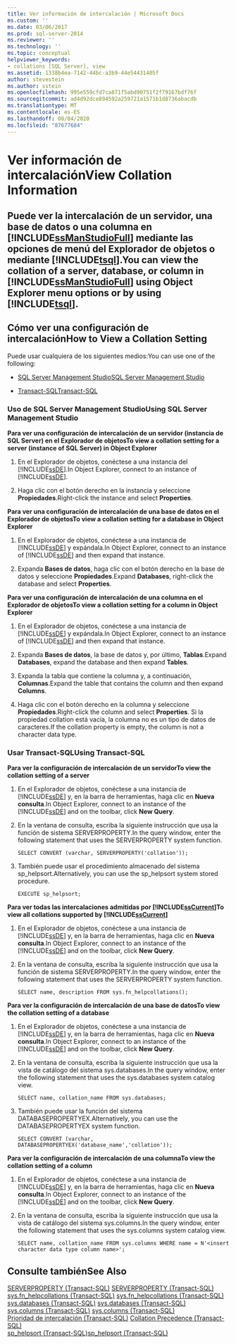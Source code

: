 ```yaml
---
title: Ver información de intercalación | Microsoft Docs
ms.custom: ''
ms.date: 03/06/2017
ms.prod: sql-server-2014
ms.reviewer: ''
ms.technology: ''
ms.topic: conceptual
helpviewer_keywords:
- collations [SQL Server], view
ms.assetid: 1338b4ea-7142-44bc-a3b9-44e54431405f
author: stevestein
ms.author: sstein
ms.openlocfilehash: 995e559cfd7ca871f5abd90751f2f79167bdf76f
ms.sourcegitcommit: ad4d92dce894592a259721a1571b1d8736abacdb
ms.translationtype: MT
ms.contentlocale: es-ES
ms.lasthandoff: 08/04/2020
ms.locfileid: "87677684"
---
```

# <a name="view-collation-information"></a><span data-ttu-id="2bf03-102">Ver información de intercalación</span><span class="sxs-lookup"><span data-stu-id="2bf03-102">View Collation Information</span></span>
    
##  <a name="you-can-view-the-collation-of-a-server-database-or-column-in-ssmanstudiofull-using-object-explorer-menu-options-or-by-using-tsql"></a><a name="Top"></a> <span data-ttu-id="2bf03-103">Puede ver la intercalación de un servidor, una base de datos o una columna en [!INCLUDE[ssManStudioFull](../../includes/ssmanstudiofull-md.md)] mediante las opciones de menú del Explorador de objetos o mediante [!INCLUDE[tsql](../../includes/tsql-md.md)].</span><span class="sxs-lookup"><span data-stu-id="2bf03-103">You can view the collation of a server, database, or column in [!INCLUDE[ssManStudioFull](../../includes/ssmanstudiofull-md.md)] using Object Explorer menu options or by using [!INCLUDE[tsql](../../includes/tsql-md.md)].</span></span>  
  
##  <a name="how-to-view-a-collation-setting"></a><a name="Procedures"></a> <span data-ttu-id="2bf03-104">Cómo ver una configuración de intercalación</span><span class="sxs-lookup"><span data-stu-id="2bf03-104">How to View a Collation Setting</span></span>  
 <span data-ttu-id="2bf03-105">Puede usar cualquiera de los siguientes medios:</span><span class="sxs-lookup"><span data-stu-id="2bf03-105">You can use one of the following:</span></span>  
  
-   [<span data-ttu-id="2bf03-106">SQL Server Management Studio</span><span class="sxs-lookup"><span data-stu-id="2bf03-106">SQL Server Management Studio</span></span>](#SSMSProcedure)  
  
-   [<span data-ttu-id="2bf03-107">Transact-SQL</span><span class="sxs-lookup"><span data-stu-id="2bf03-107">Transact-SQL</span></span>](#TsqlProcedure)  
  
###  <a name="using-sql-server-management-studio"></a><a name="SSMSProcedure"></a> <span data-ttu-id="2bf03-108">Uso de SQL Server Management Studio</span><span class="sxs-lookup"><span data-stu-id="2bf03-108">Using SQL Server Management Studio</span></span>  
 <span data-ttu-id="2bf03-109">**Para ver una configuración de intercalación de un servidor (instancia de SQL Server) en el Explorador de objetos**</span><span class="sxs-lookup"><span data-stu-id="2bf03-109">**To view a collation setting for a server (instance of SQL Server) in Object Explorer**</span></span>  
  
1.  <span data-ttu-id="2bf03-110">En el Explorador de objetos, conéctese a una instancia del [!INCLUDE[ssDE](../../includes/ssde-md.md)].</span><span class="sxs-lookup"><span data-stu-id="2bf03-110">In Object Explorer, connect to an instance of [!INCLUDE[ssDE](../../includes/ssde-md.md)].</span></span>  
  
2.  <span data-ttu-id="2bf03-111">Haga clic con el botón derecho en la instancia y seleccione **Propiedades**.</span><span class="sxs-lookup"><span data-stu-id="2bf03-111">Right-click the instance and select **Properties**.</span></span>  
  
 <span data-ttu-id="2bf03-112">**Para ver una configuración de intercalación de una base de datos en el Explorador de objetos**</span><span class="sxs-lookup"><span data-stu-id="2bf03-112">**To view a collation setting for a database in Object Explorer**</span></span>  
  
1.  <span data-ttu-id="2bf03-113">En el Explorador de objetos, conéctese a una instancia de [!INCLUDE[ssDE](../../includes/ssde-md.md)] y expándala.</span><span class="sxs-lookup"><span data-stu-id="2bf03-113">In Object Explorer, connect to an instance of [!INCLUDE[ssDE](../../includes/ssde-md.md)] and then expand that instance.</span></span>  
  
2.  <span data-ttu-id="2bf03-114">Expanda **Bases de datos**, haga clic con el botón derecho en la base de datos y seleccione **Propiedades**.</span><span class="sxs-lookup"><span data-stu-id="2bf03-114">Expand **Databases**, right-click the database and select **Properties**.</span></span>  
  
 <span data-ttu-id="2bf03-115">**Para ver una configuración de intercalación de una columna en el Explorador de objetos**</span><span class="sxs-lookup"><span data-stu-id="2bf03-115">**To view a collation setting for a column in Object Explorer**</span></span>  
  
1.  <span data-ttu-id="2bf03-116">En el Explorador de objetos, conéctese a una instancia de [!INCLUDE[ssDE](../../includes/ssde-md.md)] y expándala.</span><span class="sxs-lookup"><span data-stu-id="2bf03-116">In Object Explorer, connect to an instance of [!INCLUDE[ssDE](../../includes/ssde-md.md)] and then expand that instance.</span></span>  
  
2.  <span data-ttu-id="2bf03-117">Expanda **Bases de datos**, la base de datos y, por último, **Tablas**.</span><span class="sxs-lookup"><span data-stu-id="2bf03-117">Expand **Databases**, expand the database and then expand **Tables**.</span></span>  
  
3.  <span data-ttu-id="2bf03-118">Expanda la tabla que contiene la columna y, a continuación, **Columnas**.</span><span class="sxs-lookup"><span data-stu-id="2bf03-118">Expand the table that contains the column and then expand **Columns**.</span></span>  
  
4.  <span data-ttu-id="2bf03-119">Haga clic con el botón derecho en la columna y seleccione **Propiedades**.</span><span class="sxs-lookup"><span data-stu-id="2bf03-119">Right-click the column and select **Properties**.</span></span> <span data-ttu-id="2bf03-120">Si la propiedad collation está vacía, la columna no es un tipo de datos de caracteres.</span><span class="sxs-lookup"><span data-stu-id="2bf03-120">If the collation property is empty, the column is not a character data type.</span></span>  
  
###  <a name="using-transact-sql"></a><a name="TsqlProcedure"></a> <span data-ttu-id="2bf03-121">Usar Transact-SQL</span><span class="sxs-lookup"><span data-stu-id="2bf03-121">Using Transact-SQL</span></span>  
 <span data-ttu-id="2bf03-122">**Para ver la configuración de intercalación de un servidor**</span><span class="sxs-lookup"><span data-stu-id="2bf03-122">**To view the collation setting of a server**</span></span>  
  
1.  <span data-ttu-id="2bf03-123">En el Explorador de objetos, conéctese a una instancia de [!INCLUDE[ssDE](../../includes/ssde-md.md)] y, en la barra de herramientas, haga clic en **Nueva consulta**.</span><span class="sxs-lookup"><span data-stu-id="2bf03-123">In Object Explorer, connect to an instance of the [!INCLUDE[ssDE](../../includes/ssde-md.md)] and on the toolbar, click **New Query**.</span></span>  
  
2.  <span data-ttu-id="2bf03-124">En la ventana de consulta, escriba la siguiente instrucción que usa la función de sistema SERVERPROPERTY.</span><span class="sxs-lookup"><span data-stu-id="2bf03-124">In the query window, enter the following statement that uses the SERVERPROPERTY system function.</span></span>  
  
    ```  
    SELECT CONVERT (varchar, SERVERPROPERTY('collation'));  
    ```  
  
3.  <span data-ttu-id="2bf03-125">También puede usar el procedimiento almacenado del sistema sp_helpsort.</span><span class="sxs-lookup"><span data-stu-id="2bf03-125">Alternatively, you can use the sp_helpsort system stored procedure.</span></span>  
  
    ```  
    EXECUTE sp_helpsort;  
    ```  
  
 <span data-ttu-id="2bf03-126">**Para ver todas las intercalaciones admitidas por [!INCLUDE[ssCurrent](../../includes/sscurrent-md.md)]**</span><span class="sxs-lookup"><span data-stu-id="2bf03-126">**To view all collations supported by [!INCLUDE[ssCurrent](../../includes/sscurrent-md.md)]**</span></span>  
  
1.  <span data-ttu-id="2bf03-127">En el Explorador de objetos, conéctese a una instancia de [!INCLUDE[ssDE](../../includes/ssde-md.md)] y, en la barra de herramientas, haga clic en **Nueva consulta**.</span><span class="sxs-lookup"><span data-stu-id="2bf03-127">In Object Explorer, connect to an instance of the [!INCLUDE[ssDE](../../includes/ssde-md.md)] and on the toolbar, click **New Query**.</span></span>  
  
2.  <span data-ttu-id="2bf03-128">En la ventana de consulta, escriba la siguiente instrucción que usa la función de sistema SERVERPROPERTY.</span><span class="sxs-lookup"><span data-stu-id="2bf03-128">In the query window, enter the following statement that uses the SERVERPROPERTY system function.</span></span>  
  
    ```  
    SELECT name, description FROM sys.fn_helpcollations();  
    ```  
  
 <span data-ttu-id="2bf03-129">**Para ver la configuración de intercalación de una base de datos**</span><span class="sxs-lookup"><span data-stu-id="2bf03-129">**To view the collation setting of a database**</span></span>  
  
1.  <span data-ttu-id="2bf03-130">En el Explorador de objetos, conéctese a una instancia de [!INCLUDE[ssDE](../../includes/ssde-md.md)] y, en la barra de herramientas, haga clic en **Nueva consulta**.</span><span class="sxs-lookup"><span data-stu-id="2bf03-130">In Object Explorer, connect to an instance of the [!INCLUDE[ssDE](../../includes/ssde-md.md)] and on the toolbar, click **New Query**.</span></span>  
  
2.  <span data-ttu-id="2bf03-131">En la ventana de consulta, escriba la siguiente instrucción que usa la vista de catálogo del sistema sys.databases.</span><span class="sxs-lookup"><span data-stu-id="2bf03-131">In the query window, enter the following statement that uses the sys.databases system catalog view.</span></span>  
  
    ```  
    SELECT name, collation_name FROM sys.databases;  
    ```  
  
3.  <span data-ttu-id="2bf03-132">También puede usar la función del sistema DATABASEPROPERTYEX.</span><span class="sxs-lookup"><span data-stu-id="2bf03-132">Alternatively, you can use the DATABASEPROPERTYEX system function.</span></span>  
  
    ```  
    SELECT CONVERT (varchar, DATABASEPROPERTYEX('database_name','collation'));  
    ```  
  
 <span data-ttu-id="2bf03-133">**Para ver la configuración de intercalación de una columna**</span><span class="sxs-lookup"><span data-stu-id="2bf03-133">**To view the collation setting of a column**</span></span>  
  
1.  <span data-ttu-id="2bf03-134">En el Explorador de objetos, conéctese a una instancia de [!INCLUDE[ssDE](../../includes/ssde-md.md)] y, en la barra de herramientas, haga clic en **Nueva consulta**.</span><span class="sxs-lookup"><span data-stu-id="2bf03-134">In Object Explorer, connect to an instance of the [!INCLUDE[ssDE](../../includes/ssde-md.md)] and on the toolbar, click **New Query**.</span></span>  
  
2.  <span data-ttu-id="2bf03-135">En la ventana de consulta, escriba la siguiente instrucción que usa la vista de catálogo del sistema sys.columns.</span><span class="sxs-lookup"><span data-stu-id="2bf03-135">In the query window, enter the following statement that uses the sys.columns system catalog view.</span></span>  
  
    ```  
    SELECT name, collation_name FROM sys.columns WHERE name = N'<insert character data type column name>';  
    ```  
  
## <a name="see-also"></a><span data-ttu-id="2bf03-136">Consulte también</span><span class="sxs-lookup"><span data-stu-id="2bf03-136">See Also</span></span>  
 <span data-ttu-id="2bf03-137">[SERVERPROPERTY &#40;Transact-SQL&#41;](/sql/t-sql/functions/serverproperty-transact-sql) </span><span class="sxs-lookup"><span data-stu-id="2bf03-137">[SERVERPROPERTY &#40;Transact-SQL&#41;](/sql/t-sql/functions/serverproperty-transact-sql) </span></span>  
 <span data-ttu-id="2bf03-138">[sys.fn_helpcollations &#40;Transact-SQL&#41;](/sql/relational-databases/system-functions/sys-fn-helpcollations-transact-sql) </span><span class="sxs-lookup"><span data-stu-id="2bf03-138">[sys.fn_helpcollations &#40;Transact-SQL&#41;](/sql/relational-databases/system-functions/sys-fn-helpcollations-transact-sql) </span></span>  
 <span data-ttu-id="2bf03-139">[sys.databases &#40;Transact-SQL&#41;](/sql/relational-databases/system-catalog-views/sys-databases-transact-sql) </span><span class="sxs-lookup"><span data-stu-id="2bf03-139">[sys.databases &#40;Transact-SQL&#41;](/sql/relational-databases/system-catalog-views/sys-databases-transact-sql) </span></span>  
 <span data-ttu-id="2bf03-140">[sys.columns &#40;Transact-SQL&#41;](/sql/relational-databases/system-catalog-views/sys-columns-transact-sql) </span><span class="sxs-lookup"><span data-stu-id="2bf03-140">[sys.columns &#40;Transact-SQL&#41;](/sql/relational-databases/system-catalog-views/sys-columns-transact-sql) </span></span>  
 <span data-ttu-id="2bf03-141">[Prioridad de intercalación &#40;Transact-SQL&#41;](/sql/t-sql/statements/collation-precedence-transact-sql) </span><span class="sxs-lookup"><span data-stu-id="2bf03-141">[Collation Precedence &#40;Transact-SQL&#41;](/sql/t-sql/statements/collation-precedence-transact-sql) </span></span>  
 [<span data-ttu-id="2bf03-142">sp_helpsort &#40;Transact-SQL&#41;</span><span class="sxs-lookup"><span data-stu-id="2bf03-142">sp_helpsort &#40;Transact-SQL&#41;</span></span>](/sql/relational-databases/system-stored-procedures/sp-helpsort-transact-sql)  
  
  
